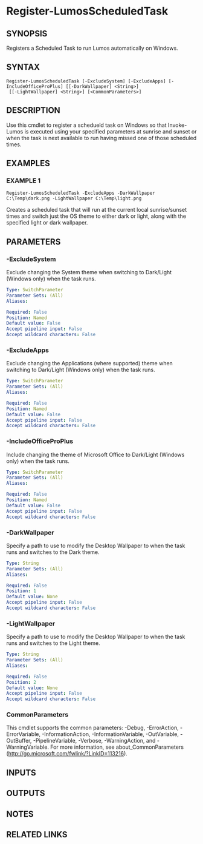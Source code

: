 # Register-LumosScheduledTask

## SYNOPSIS
Registers a Scheduled Task to run Lumos automatically on Windows.

## SYNTAX

```
Register-LumosScheduledTask [-ExcludeSystem] [-ExcludeApps] [-IncludeOfficeProPlus] [[-DarkWallpaper] <String>]
 [[-LightWallpaper] <String>] [<CommonParameters>]
```

## DESCRIPTION
Use this cmdlet to register a schedueld task on Windows so that Invoke-Lumos is executed using
your specified parameters at sunrise and sunset or when the task is next available to run having
missed one of those scheduled times.

## EXAMPLES

### EXAMPLE 1
```
Register-LumosScheduledTask -ExcludeApps -DarkWallpaper C:\Temp\dark.png -LightWallpaper C:\Temp\light.png
```

Creates a scheduled task that will run at the current local sunrise/sunset times and switch just the OS theme
to either dark or light, along with the specified light or dark wallpaper.

## PARAMETERS

### -ExcludeSystem
Exclude changing the System theme when switching to Dark/Light (Windows only) when the task runs.

```yaml
Type: SwitchParameter
Parameter Sets: (All)
Aliases:

Required: False
Position: Named
Default value: False
Accept pipeline input: False
Accept wildcard characters: False
```

### -ExcludeApps
Exclude changing the Applications (where supported) theme when switching to Dark/Light (Windows only) when the task runs.

```yaml
Type: SwitchParameter
Parameter Sets: (All)
Aliases:

Required: False
Position: Named
Default value: False
Accept pipeline input: False
Accept wildcard characters: False
```

### -IncludeOfficeProPlus
Include changing the theme of Microsoft Office to Dark/Light (Windows only) when the task runs.

```yaml
Type: SwitchParameter
Parameter Sets: (All)
Aliases:

Required: False
Position: Named
Default value: False
Accept pipeline input: False
Accept wildcard characters: False
```

### -DarkWallpaper
Specify a path to use to modify the Desktop Wallpaper to when the task runs and switches to the Dark theme.

```yaml
Type: String
Parameter Sets: (All)
Aliases:

Required: False
Position: 1
Default value: None
Accept pipeline input: False
Accept wildcard characters: False
```

### -LightWallpaper
Specify a path to use to modify the Desktop Wallpaper to when the task runs and switches to the Light theme.

```yaml
Type: String
Parameter Sets: (All)
Aliases:

Required: False
Position: 2
Default value: None
Accept pipeline input: False
Accept wildcard characters: False
```

### CommonParameters
This cmdlet supports the common parameters: -Debug, -ErrorAction, -ErrorVariable, -InformationAction, -InformationVariable, -OutVariable, -OutBuffer, -PipelineVariable, -Verbose, -WarningAction, and -WarningVariable.
For more information, see about_CommonParameters (http://go.microsoft.com/fwlink/?LinkID=113216).

## INPUTS

## OUTPUTS

## NOTES

## RELATED LINKS
